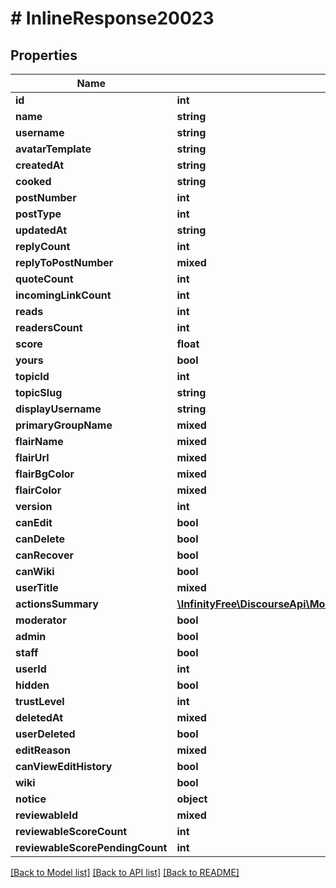 # # InlineResponse20023

## Properties

Name | Type | Description | Notes
------------ | ------------- | ------------- | -------------
**id** | **int** |  | [optional]
**name** | **string** |  | [optional]
**username** | **string** |  | [optional]
**avatarTemplate** | **string** |  | [optional]
**createdAt** | **string** |  | [optional]
**cooked** | **string** |  | [optional]
**postNumber** | **int** |  | [optional]
**postType** | **int** |  | [optional]
**updatedAt** | **string** |  | [optional]
**replyCount** | **int** |  | [optional]
**replyToPostNumber** | **mixed** |  | [optional]
**quoteCount** | **int** |  | [optional]
**incomingLinkCount** | **int** |  | [optional]
**reads** | **int** |  | [optional]
**readersCount** | **int** |  | [optional]
**score** | **float** |  | [optional]
**yours** | **bool** |  | [optional]
**topicId** | **int** |  | [optional]
**topicSlug** | **string** |  | [optional]
**displayUsername** | **string** |  | [optional]
**primaryGroupName** | **mixed** |  | [optional]
**flairName** | **mixed** |  | [optional]
**flairUrl** | **mixed** |  | [optional]
**flairBgColor** | **mixed** |  | [optional]
**flairColor** | **mixed** |  | [optional]
**version** | **int** |  | [optional]
**canEdit** | **bool** |  | [optional]
**canDelete** | **bool** |  | [optional]
**canRecover** | **bool** |  | [optional]
**canWiki** | **bool** |  | [optional]
**userTitle** | **mixed** |  | [optional]
**actionsSummary** | [**\InfinityFree\DiscourseApi\Model\InlineResponse20023ActionsSummary[]**](InlineResponse20023ActionsSummary.md) |  | [optional]
**moderator** | **bool** |  | [optional]
**admin** | **bool** |  | [optional]
**staff** | **bool** |  | [optional]
**userId** | **int** |  | [optional]
**hidden** | **bool** |  | [optional]
**trustLevel** | **int** |  | [optional]
**deletedAt** | **mixed** |  | [optional]
**userDeleted** | **bool** |  | [optional]
**editReason** | **mixed** |  | [optional]
**canViewEditHistory** | **bool** |  | [optional]
**wiki** | **bool** |  | [optional]
**notice** | **object** |  | [optional]
**reviewableId** | **mixed** |  | [optional]
**reviewableScoreCount** | **int** |  | [optional]
**reviewableScorePendingCount** | **int** |  | [optional]

[[Back to Model list]](../../README.md#models) [[Back to API list]](../../README.md#endpoints) [[Back to README]](../../README.md)
